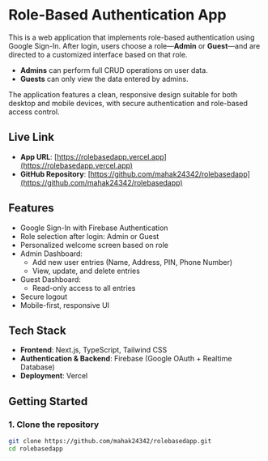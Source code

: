# Role-Based Authentication App

This is a web application that implements role-based authentication using Google Sign-In. After login, users choose a role—**Admin** or **Guest**—and are directed to a customized interface based on that role.

- **Admins** can perform full CRUD operations on user data.
- **Guests** can only view the data entered by admins.

The application features a clean, responsive design suitable for both desktop and mobile devices, with secure authentication and role-based access control.

## Live Link

- **App URL**: [https://rolebasedapp.vercel.app](https://rolebasedapp.vercel.app)  
- **GitHub Repository**: [https://github.com/mahak24342/rolebasedapp](https://github.com/mahak24342/rolebasedapp)

## Features

- Google Sign-In with Firebase Authentication
- Role selection after login: Admin or Guest
- Personalized welcome screen based on role
- Admin Dashboard:
  - Add new user entries (Name, Address, PIN, Phone Number)
  - View, update, and delete entries
- Guest Dashboard:
  - Read-only access to all entries
- Secure logout
- Mobile-first, responsive UI

## Tech Stack

- **Frontend**: Next.js, TypeScript, Tailwind CSS
- **Authentication & Backend**: Firebase (Google OAuth + Realtime Database)
- **Deployment**: Vercel

## Getting Started

### 1. Clone the repository

```bash
git clone https://github.com/mahak24342/rolebasedapp.git
cd rolebasedapp
